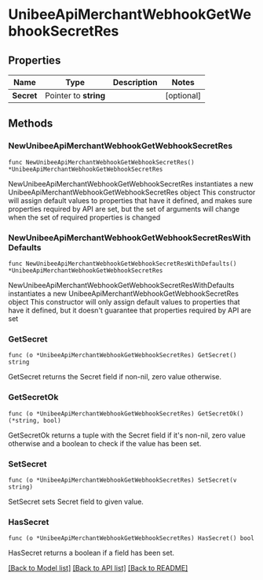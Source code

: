 # UnibeeApiMerchantWebhookGetWebhookSecretRes

## Properties

Name | Type | Description | Notes
------------ | ------------- | ------------- | -------------
**Secret** | Pointer to **string** |  | [optional] 

## Methods

### NewUnibeeApiMerchantWebhookGetWebhookSecretRes

`func NewUnibeeApiMerchantWebhookGetWebhookSecretRes() *UnibeeApiMerchantWebhookGetWebhookSecretRes`

NewUnibeeApiMerchantWebhookGetWebhookSecretRes instantiates a new UnibeeApiMerchantWebhookGetWebhookSecretRes object
This constructor will assign default values to properties that have it defined,
and makes sure properties required by API are set, but the set of arguments
will change when the set of required properties is changed

### NewUnibeeApiMerchantWebhookGetWebhookSecretResWithDefaults

`func NewUnibeeApiMerchantWebhookGetWebhookSecretResWithDefaults() *UnibeeApiMerchantWebhookGetWebhookSecretRes`

NewUnibeeApiMerchantWebhookGetWebhookSecretResWithDefaults instantiates a new UnibeeApiMerchantWebhookGetWebhookSecretRes object
This constructor will only assign default values to properties that have it defined,
but it doesn't guarantee that properties required by API are set

### GetSecret

`func (o *UnibeeApiMerchantWebhookGetWebhookSecretRes) GetSecret() string`

GetSecret returns the Secret field if non-nil, zero value otherwise.

### GetSecretOk

`func (o *UnibeeApiMerchantWebhookGetWebhookSecretRes) GetSecretOk() (*string, bool)`

GetSecretOk returns a tuple with the Secret field if it's non-nil, zero value otherwise
and a boolean to check if the value has been set.

### SetSecret

`func (o *UnibeeApiMerchantWebhookGetWebhookSecretRes) SetSecret(v string)`

SetSecret sets Secret field to given value.

### HasSecret

`func (o *UnibeeApiMerchantWebhookGetWebhookSecretRes) HasSecret() bool`

HasSecret returns a boolean if a field has been set.


[[Back to Model list]](../README.md#documentation-for-models) [[Back to API list]](../README.md#documentation-for-api-endpoints) [[Back to README]](../README.md)


